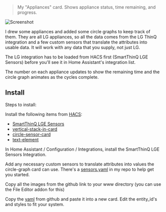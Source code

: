 > My "Appliances" card. Shows appliance status, time remaining, and progress.

![Screenshot](https://i.redd.it/cg7xbbtg94p51.png)

I drew some appliances and added some circle graphs to keep track of
them. They are all LG appliances, so all the data comes from the LG
ThinQ integration and a few custom sensors that translate the
attributes into usable data. It will work with any data that you
supply, not just LG.

The LG integration has to be loaded from HACS first (SmartThinQ LGE
Sensors) before you'll see it in Home Assistant's integration list.

The number on each appliance updates to show the remaining time and
the circle graph animates as the cycles complete.

## Install ##

Steps to install:

Install the following items from [HACS](https://hacs.xyz/):

* [SmartThinQ LGE Sensors](https://github.com/ollo69/ha-smartthinq-sensors)
* [vertical-stack-in-card](https://github.com/ofekashery/vertical-stack-in-card)
* [circle-sensor-card](https://github.com/custom-cards/circle-sensor-card)
* [text-element](https://github.com/custom-cards/text-element)

In Home Assistant / Configuration / Integrations, install the
SmartThinQ LGE Sensors Integration.

Add any necessary custom sensors to translate attributes into values
the circle-graph card can use. There's
a [sensors.yaml](./sensors.yaml) in my repo to help get you started.

Copy all the images from the github link to your www directory (you can
use the File Editor addon for this)

Copy the [yaml](./AppliancesCard.yaml) from github and paste it into
a new card. Edit the entity_id's and styles to fit your system.
